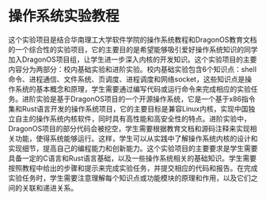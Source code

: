 # 操作系统实验教程
  这个实验项目是结合华南理工大学软件学院的操作系统教程和DragonOS教育文档的一个综合性的实验项目，它的主要目的是希望能够吸引爱好操作系统知识的同学加入DragonOS项目组，让学生进一步深入内核的开发知识。这个实验项目的主要内容分为两部分：校内基础实验和进阶实验。校内基础实验包含6个知识点：shell命令、进程通信、文件系统、页调度、进程调度和网络socket，这些知识点是操作系统的基本概念和原理，学生需要通过编写代码或运行命令来完成相应的实验任务。进阶实验是基于DragonOS项目的一个开源操作系统，它是一个基于x86指令集和Rust语言开发的操作系统项目，它的主要目标是兼容Linux内核，实现中国独立自主的操作系统内核软件，同时具有高性能和高安全性的特点。进阶实验中，DragonOS项目的部分代码会被挖空，学生需要根据教育文档和源码注释来实现相关功能，使得系统能够运行。这样，学生可以从实践中了解操作系统内核的设计和实现细节，提高自己的编程能力和创新能力。这个实验项目的主要要求是学生需要具备一定的C语言和Rust语言基础，以及一些操作系统相关的基础知识。学生需要按照教程中给出的步骤和提示来完成实验任务，并提交相应的代码和报告。在完成实验任务时，学生需要注意理解每个知识点或功能模块的原理和作用，以及它们之间的关联和递进关系。

